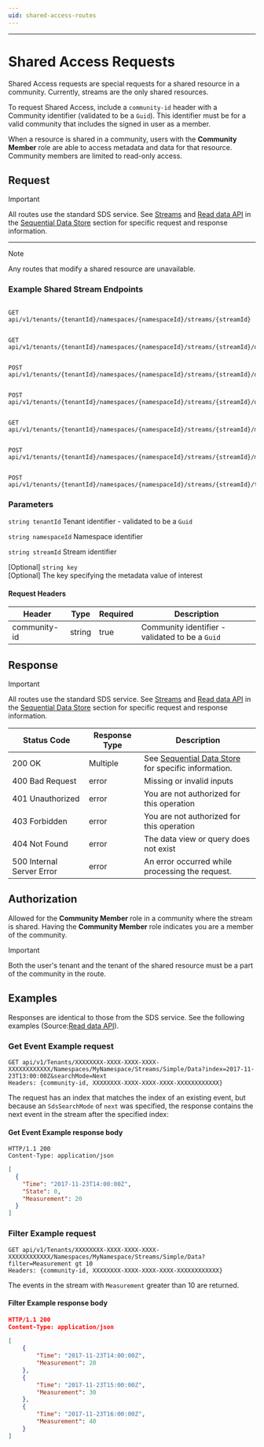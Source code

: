 ```yaml
---
uid: shared-access-routes
---
```


---

# Shared Access Requests

Shared Access requests are special requests for a shared resource in a community. Currently, streams are the only shared resources.

To request Shared Access, include a `community-id` header with a Community identifier (validated to be a `Guid`). This identifier must be for a valid community that includes the signed in user as a member.

When a resource is shared in a community, users with the **Community Member** role are able to access metadata and data for that resource. Community members are limited to read-only access.

## Request

> [!IMPORTANT]
>
> All routes use the standard SDS service.
> See [Streams](xref:sds-streams) and [Read data API](xref:sdsReadingDataApi) in the [Sequential Data Store](xref:sds) section for specific request and response information.

---

> [!NOTE]
>
> Any routes that modify a shared resource are unavailable.

### Example Shared Stream Endpoints

```text

GET  api/v1/tenants/{tenantId}/namespaces/{namespaceId}/streams/{streamId}

```

```text

GET  api/v1/tenants/{tenantId}/namespaces/{namespaceId}/streams/{streamId}/data/{*more}

```

```text

POST api/v1/tenants/{tenantId}/namespaces/{namespaceId}/streams/{streamId}/data/Transform/{*more}

```

```text

POST api/v1/tenants/{tenantId}/namespaces/{namespaceId}/streams/{streamId}/data/Join/{*more}

```

```text

GET  api/v1/tenants/{tenantId}/namespaces/{namespaceId}/streams/{streamId}/metadata

```

```text

POST api/v1/tenants/{tenantId}/namespaces/{namespaceId}/streams/{streamId}/metadata/{key}

```

```text

POST api/v1/tenants/{tenantId}/namespaces/{namespaceId}/streams/{streamId}/tags

```

### Parameters

`string tenantId`
Tenant identifier - validated to be a `Guid`

`string namespaceId`
Namespace identifier

`string streamId`
Stream identifier

[Optional] `string key`  
[Optional] The key specifying the metadata value of interest

#### Request Headers

| Header       | Type   | Required | Description                                     |
| ------------ | ------ | -------- | ----------------------------------------------- |
| community-id | string | true     | Community identifier - validated to be a `Guid` |

## Response

> [!IMPORTANT]
>
> All routes use the standard SDS service.
> See [Streams](xref:sds-streams) and [Read data API](xref:sdsReadingDataApi) in the [Sequential Data Store](xref:sds) section for specific request and response information.

| Status Code               | Response Type | Description                                                     |
| ------------------------- | ------------- | --------------------------------------------------------------- |
| 200 OK                    | Multiple      | See [Sequential Data Store](xref:sds) for specific information. |
| 400 Bad Request           | error         | Missing or invalid inputs                                       |
| 401 Unauthorized          | error         | You are not authorized for this operation                       |
| 403 Forbidden             | error         | You are not authorized for this operation                       |
| 404 Not Found             | error         | The data view or query does not exist                           |
| 500 Internal Server Error | error         | An error occurred while processing the request.                 |

## Authorization

Allowed for the **Community Member** role in a community where the stream is shared. Having the **Community Member** role indicates you are a member of the community.

> [!IMPORTANT]
>
> Both the user's tenant and the tenant of the shared resource must be a part of the community in the route.

## Examples

Responses are identical to those from the SDS service. See the following examples (Source:[Read data API](xref:sdsReadingDataApi)).

### Get Event Example request

```text
GET api/v1/Tenants/XXXXXXXX-XXXX-XXXX-XXXX-XXXXXXXXXXXX/Namespaces/MyNamespace/Streams/Simple/Data?index=2017-11-23T13:00:00Z&searchMode=Next
Headers: {community-id, XXXXXXXX-XXXX-XXXX-XXXX-XXXXXXXXXXXX}
```

The request has an index that matches the index of an existing event, but because an `SdsSearchMode` of `next` was specified, the response contains the next event in the stream after the specified index:

#### Get Event Example response body

```text
HTTP/1.1 200
Content-Type: application/json
```

```json
[
  {
    "Time": "2017-11-23T14:00:00Z",
    "State": 0,
    "Measurement": 20
  }
]
```

### Filter Example request

```text
GET api/v1/Tenants/XXXXXXXX-XXXX-XXXX-XXXX-XXXXXXXXXXXX/Namespaces/MyNamespace/Streams/Simple/Data?filter=Measurement gt 10
Headers: {community-id, XXXXXXXX-XXXX-XXXX-XXXX-XXXXXXXXXXXX}
```

The events in the stream with `Measurement` greater than 10 are returned.

#### Filter Example response body

```json
HTTP/1.1 200
Content-Type: application/json

[
    {
        "Time": "2017-11-23T14:00:00Z",
        "Measurement": 20
    },
    {
        "Time": "2017-11-23T15:00:00Z",
        "Measurement": 30
    },
    {
        "Time": "2017-11-23T16:00:00Z",
        "Measurement": 40
    }
]
```
